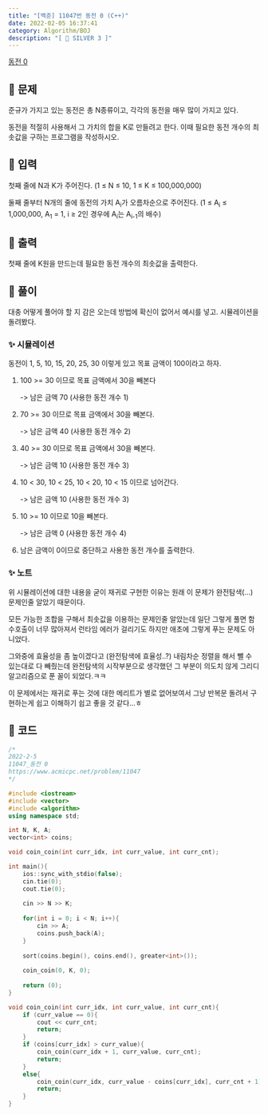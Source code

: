 ```yaml
---
title: "[백준] 11047번 동전 0 (C++)"
date: 2022-02-05 16:37:41
category: Algorithm/BOJ
description: "[ 🤍 SILVER 3 ]"
---
```


[동전 0](https://www.acmicpc.net/problem/11047)

## 🌟 문제

준규가 가지고 있는 동전은 총 N종류이고, 각각의 동전을 매우 많이 가지고 있다.

동전을 적절히 사용해서 그 가치의 합을 K로 만들려고 한다. 이때 필요한 동전 개수의 최솟값을 구하는 프로그램을 작성하시오.

## 🌟 입력

첫째 줄에 N과 K가 주어진다. (1 ≤ N ≤ 10, 1 ≤ K ≤ 100,000,000)

둘째 줄부터 N개의 줄에 동전의 가치 A<sub>i</sub>가 오름차순으로 주어진다. (1 ≤ A<sub>i</sub> ≤ 1,000,000, A<sub>1</sub> = 1, i ≥ 2인 경우에 A<sub>i</sub>는 A<sub>i-1</sub>의 배수)

## 🌟 출력

첫째 줄에 K원을 만드는데 필요한 동전 개수의 최솟값을 출력한다.

## 🌟 풀이

대충 어떻게 풀어야 할 지 감은 오는데 방법에 확신이 없어서 예시를 넣고. 시뮬레이션을 돌려봤다.

### ✨ 시뮬레이션

동전이 1, 5, 10, 15, 20, 25, 30 이렇게 있고 목표 금액이 100이라고 하자.

1. 100 >= 30 이므로 목표 금액에서 30을 빼본다

   -> 남은 금액 70 (사용한 동전 개수 1)

2. 70 >= 30 이므로 목표 금액에서 30을 빼본다.

   -> 남은 금액 40 (사용한 동전 개수 2)

3. 40 >= 30 이므로 목표 금액에서 30을 빼본다.

   -> 남은 금액 10 (사용한 동전 개수 3)

4. 10 < 30, 10 < 25, 10 < 20, 10 < 15 이므로 넘어간다.

   -> 남은 금액 10 (사용한 동전 개수 3)

5. 10 >= 10 이므로 10을 빼본다.

   -> 남은 금액 0 (사용한 동전 개수 4)

6. 남은 금액이 0이므로 중단하고 사용한 동전 개수를 출력한다.

### ✨ 노트

위 시뮬레이션에 대한 내용을 굳이 재귀로 구현한 이유는 원래 이 문제가 완전탐색(...) 문제인줄 알았기 때문이다.

모든 가능한 조합을 구해서 최솟값을 이용하는 문제인줄 알았는데 일단 그렇게 풀면 함수호출이 너무 많아져서 런타임 에러가 걸리기도 하지만 애초에 그렇게 푸는 문제도 아니었다.

그와중에 효율성을 좀 높이겠다고 (완전탐색에 효율성..?) 내림차순 정렬을 해서 뺄 수 있는대로 다 빼줬는데 완전탐색의 시작부분으로 생각했던 그 부분이 의도치 않게 그리디 알고리즘으로 푼 꼴이 되었다.ㅋㅋ

이 문제에서는 재귀로 푸는 것에 대한 메리트가 별로 없어보여서 그낭 반복문 돌려서 구현하는게 쉽고 이해하기 쉽고 좋을 것 같다...ㅎ

## 🌟 코드

```cpp
/*
2022-2-5
11047_동전 0
https://www.acmicpc.net/problem/11047
*/

#include <iostream>
#include <vector>
#include <algorithm>
using namespace std;

int N, K, A;
vector<int> coins;

void coin_coin(int curr_idx, int curr_value, int curr_cnt);

int main(){
    ios::sync_with_stdio(false);
    cin.tie(0);
    cout.tie(0);
    
    cin >> N >> K;
    
    for(int i = 0; i < N; i++){
        cin >> A;
        coins.push_back(A);
    }
    
    sort(coins.begin(), coins.end(), greater<int>());
    
    coin_coin(0, K, 0);
    
    return (0);
}

void coin_coin(int curr_idx, int curr_value, int curr_cnt){
    if (curr_value == 0){
        cout << curr_cnt;
        return;
    }
    if (coins[curr_idx] > curr_value){
        coin_coin(curr_idx + 1, curr_value, curr_cnt);
        return;
    }
    else{
        coin_coin(curr_idx, curr_value - coins[curr_idx], curr_cnt + 1);
        return;
    }
}
```

